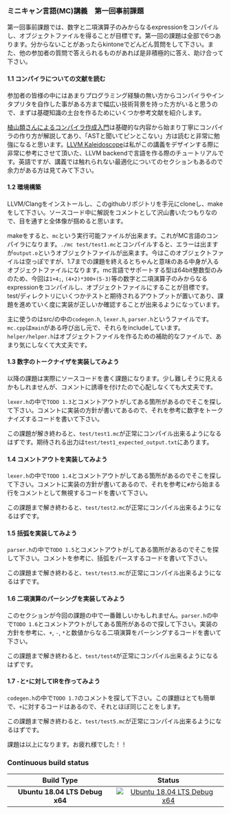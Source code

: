 ### ミニキャン言語(MC)講義　第一回事前課題

第一回事前課題では、数字と二項演算子のみからなるexpressionをコンパイルし、オブジェクトファイルを得ることが目標です。第一回の課題は全部で6つあります。分からないことがあったらkintoneでどんどん質問をして下さい。また、他の参加者の質問で答えられるものがあれば是非積極的に答え、助け合って下さい。

#### 1.1 コンパイラについての文献を読む

参加者の皆様の中にはあまりプログラミング経験の無い方からコンパイラやインタプリタを自作した事がある方まで幅広い技術背景を持った方がいると思うので、まずは基礎知識の土台を作るためにいくつか参考文献を紹介します。

[植山類さんによるコンパイラ作成入門](https://www.sigbus.info/compilerbook)は基礎的な内容から始まり丁寧にコンパイラの作り方が解説してあり、「ASTと聞いてピンとこない」方は読むと非常に勉強になると思います。[LLVM Kaleidoscope](https://llvm.org/docs/tutorial/MyFirstLanguageFrontend/index.html)は私がこの講義をデザインする際に非常に参考にさせて頂いた、LLVM backendで言語を作る際のチュートリアルです。英語ですが、講義では触れられない最適化についてのセクションもあるので余力がある方は見てみて下さい。

#### 1.2 環境構築

LLVM/Clangをインストールし、このgithubリポジトリを手元にcloneし、makeをして下さい。ソースコード中に解説をコメントとして沢山書いたつもりなので、目を通すと全体像が掴めると思います。

makeをすると、`mc`という実行可能ファイルが出来ます。これがMC言語のコンパイラになります。`./mc test/test1.mc`とコンパイルすると、エラーは出ますが`output.o`というオブジェクトファイルが出来ます。今はこのオブジェクトファイルは空っぽですが、1.7までの課題を終えるとちゃんと意味のある中身が入るオブジェクトファイルになります。mc言語でサポートする型は64bit整数型のみのため、今回は`1+4;`, `(4+2)*300+(5-3)`等の数字と二項演算子のみからなるexpressionをコンパイルし、オブジェクトファイルにすることが目標です。test/ディレクトリにいくつかテストと期待されるアウトプットが置いてあり、課題を進めていく度に実装が正しいか確認することが出来るようになっています。

主に使うのはsrc/の中の`codegen.h`, `lexer.h`, `parser.h`というファイルです。`mc.cpp`は`main`がある呼び出し元で、それらをincludeしています。`helper/helper.h`はオブジェクトファイルを作るための補助的なファイルで、あまり気にしなくて大丈夫です。

#### 1.3 数字のトークナイザを実装してみよう

以降の課題は実際にソースコードを書く課題になります。少し難しそうに見えるかもしれませんが、コメントに誘導を付けたので心配しなくても大丈夫です。

`lexer.h`の中で`TODO 1.3`とコメントアウトがしてある箇所があるのでそこを探して下さい。コメントに実装の方針が書いてあるので、それを参考に数字をトークナイズするコードを書いて下さい。

この課題が解き終わると、`test/test1.mc`が正常にコンパイル出来るようになるはずです。期待される出力は`test/test1_expected_output.txt`にあります。

#### 1.4 コメントアウトを実装してみよう

`lexer.h`の中で`TODO 1.4`とコメントアウトがしてある箇所があるのでそこを探して下さい。コメントに実装の方針が書いてあるので、それを参考に`#`から始まる行をコメントとして無視するコードを書いて下さい。

この課題まで解き終わると、`test/test2.mc`が正常にコンパイル出来るようになるはずです。

#### 1.5 括弧を実装してみよう

`parser.h`の中で`TODO 1.5`とコメントアウトがしてある箇所があるのでそこを探して下さい。コメントを参考に、括弧をパースするコードを書いて下さい。

この課題まで解き終わると、`test/test3.mc`が正常にコンパイル出来るようになるはずです。

#### 1.6 二項演算のパーシングを実装してみよう

このセクションが今回の課題の中で一番難しいかもしれません。`parser.h`の中で`TODO 1.6`とコメントアウトがしてある箇所があるので探して下さい。実装の方針を参考に、`+`, `-`, `*`と数値からなる二項演算をパーシングするコードを書いて下さい。

この課題まで解き終わると、`test/test4`が正常にコンパイル出来るようになるはずです。

#### 1.7 `-`と`*`に対してIRを作ってみよう

`codegen.h`の中で`TODO 1.7`のコメントを探して下さい。この課題はとても簡単で、`+`に対するコードはあるので、それとほぼ同じことをします。

この課題まで解き終わると、`test/test5.mc`が正常にコンパイル出来るようになるはずです。


課題は以上になります。お疲れ様でした！！  
  
### Continuous build status  
  
Build Type | Status  
:-: | :-:  
**Ubuntu 18.04 LTS Debug x64** | [![Ubuntu 18.04 LTS Debug x64](https://github.com/YuqiaoZhang/mc-lang-1/workflows/Ubuntu%2018.04%20LTS%20Debug%20x64/badge.svg)](https://github.com/YuqiaoZhang/mc-lang-1/actions?query=workflow%3A%22Ubuntu+18.04+LTS+Debug+x64%22)  
  
